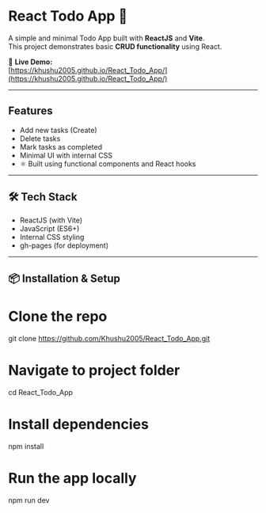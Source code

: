 # React Todo App 📝

A simple and minimal Todo App built with **ReactJS** and **Vite**.  
This project demonstrates basic **CRUD functionality** using React.

🔗 **Live Demo:**  
[https://khushu2005.github.io/React_Todo_App/](https://khushu2005.github.io/React_Todo_App/)

---

##  Features

-  Add new tasks (Create)
-  Delete tasks
-  Mark tasks as completed
- Minimal UI with internal CSS
- ⚛ Built using functional components and React hooks

---

## 🛠️ Tech Stack

- ReactJS (with Vite)
- JavaScript (ES6+)
- Internal CSS styling
- gh-pages (for deployment)

---

## 📦 Installation & Setup


# Clone the repo
git clone https://github.com/Khushu2005/React_Todo_App.git

# Navigate to project folder
cd React_Todo_App

# Install dependencies
npm install

# Run the app locally
npm run dev
